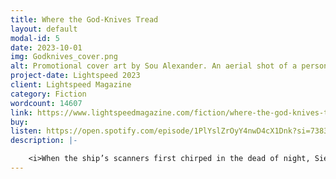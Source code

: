 ```yaml
---
title: Where the God-Knives Tread
layout: default
modal-id: 5
date: 2023-10-01
img: Godknives_cover.png
alt: Promotional cover art by Sou Alexander. An aerial shot of a person in a spacesuit standing over a huge mosaic of a spider-crab creature with a purple gem for an eye.
project-date: Lightspeed 2023
client: Lightspeed Magazine
category: Fiction
wordcount: 14607
link: https://www.lightspeedmagazine.com/fiction/where-the-god-knives-tread-part-1/
buy:
listen: https://open.spotify.com/episode/1PlYslZrOyY4nwD4cX1Dnk?si=73835fe1eb014c90
description: |- 

    <i>When the ship’s scanners first chirped in the dead of night, Sien figured it was another misfire---light reflecting off asteroid ice, solar radiation, space dust. But xe still slid from xir berth into the chilly, cramped cockpit, eyes bleary as xe ran the numbers again. And this was no misfire.</i></br></br>  
---
```

